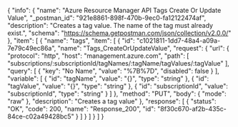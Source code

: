 {
  "info": {
    "name": "Azure Resource Manager API Tags Create Or Update Value",
    "_postman_id": "921e8861-898f-470b-9ec0-fa12122474af",
    "description": "Creates a tag value. The name of the tag must already exist.",
    "schema": "https://schema.getpostman.com/json/collection/v2.0.0/"
  },
  "item": [
    {
      "name": "tags",
      "item": [
        {
          "id": "c1021811-1dd7-48a4-a09a-7e79c49ec86a",
          "name": "Tags_CreateOrUpdateValue",
          "request": {
            "url": {
              "protocol": "http",
              "host": "management.azure.com",
              "path": [
                "subscriptions/:subscriptionId/tagNames/:tagName/tagValues/:tagValue"
              ],
              "query": [
                {
                  "key": "No Name",
                  "value": "%7B%7D",
                  "disabled": false
                }
              ],
              "variable": [
                {
                  "id": "tagName",
                  "value": "{}",
                  "type": "string"
                },
                {
                  "id": "tagValue",
                  "value": "{}",
                  "type": "string"
                },
                {
                  "id": "subscriptionId",
                  "value": "subscriptionId",
                  "type": "string"
                }
              ]
            },
            "method": "PUT",
            "body": {
              "mode": "raw"
            },
            "description": "Creates a tag value"
          },
          "response": [
            {
              "status": "OK",
              "code": 200,
              "name": "Response_200",
              "id": "8f30c670-af2b-435c-84ce-c02a49428bc5"
            }
          ]
        }
      ]
    }
  ]
}